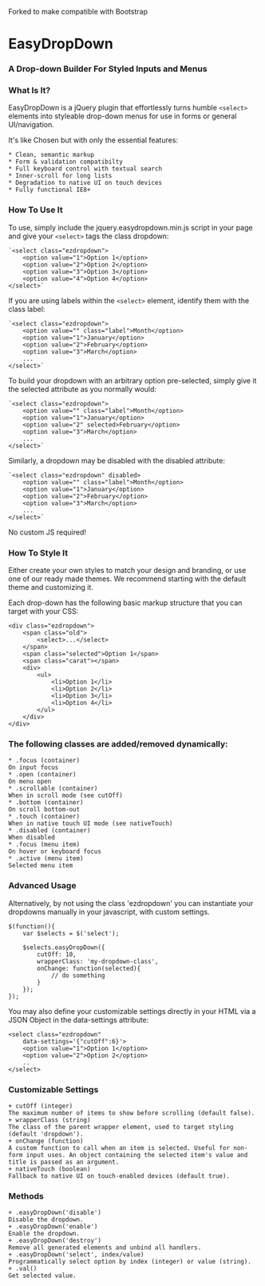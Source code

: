 Forked to make compatible with Bootstrap

# EasyDropDown
### A Drop-down Builder For Styled Inputs and Menus

### What Is It?

EasyDropDown is a jQuery plugin that effortlessly turns humble `<select>` elements into styleable drop-down menus for use in forms or general UI/navigation.


It's like Chosen but with only the essential features:

    * Clean, semantic markup
    * Form & validation compatibilty
    * Full keyboard control with textual search
    * Inner-scroll for long lists
    * Degradation to native UI on touch devices
    * Fully functional IE8+


### How To Use It

To use, simply include the jquery.easydropdown.min.js script in your page and give your `<select>` tags the class dropdown:

	`<select class="ezdropdown">
		<option value="1">Option 1</option>
		<option value="2">Option 2</option>
		<option value="3">Option 3</option>
		<option value="4">Option 4</option>
	</select>`


If you are using labels within the `<select>` element, identify them with the class label:

	`<select class="ezdropdown">
		<option value="" class="label">Month</option>
		<option value="1">January</option>
		<option value="2">February</option>
		<option value="3">March</option>
		...
	</select>`


To build your dropdown with an arbitrary option pre-selected, simply give it the selected attribute as you normally would:

	`<select class="ezdropdown">
		<option value="" class="label">Month</option>
		<option value="1">January</option>
		<option value="2" selected>February</option>
		<option value="3">March</option>
		...
	</select>`


Similarly, a dropdown may be disabled with the disabled attribute:

	`<select class="ezdropdown" disabled>
		<option value="" class="label">Month</option>
		<option value="1">January</option>
		<option value="2">February</option>
		<option value="3">March</option>
		...
	</select>`


No custom JS required!

### How To Style It

Either create your own styles to match your design and branding, or use one of our ready made themes. We recommend starting with the default theme and customizing it.

Each drop-down has the following basic markup structure that you can target with your CSS:

	<div class="ezdropdown">
		<span class="old">
			<select>...</select>
		</span>
		<span class="selected">Option 1</span>
		<span class="carat"></span>
		<div>
			<ul>
				<li>Option 1</li>
				<li>Option 2</li>
				<li>Option 3</li>
				<li>Option 4</li>
			</ul>
		</div>
	</div>


### The following classes are added/removed dynamically:

    * .focus (container)
    On input focus
    * .open (container)
    On menu open
    * .scrollable (container)
    When in scroll mode (see cutOff)
    * .bottom (container)
    On scroll bottom-out
    * .touch (container)
    When in native touch UI mode (see nativeTouch)
    * .disabled (container)
    When disabled
    * .focus (menu item)
    On hover or keyboard focus
    * .active (menu item)
    Selected menu item

### Advanced Usage

Alternatively, by not using the class 'ezdropdown' you can instantiate your dropdowns manually in your javascript, with custom settings.

	$(function(){
		var $selects = $('select');

		$selects.easyDropDown({
			cutOff: 10,
			wrapperClass: 'my-dropdown-class',
			onChange: function(selected){
				// do something
			}
		});
	});


You may also define your customizable settings directly in your HTML via a JSON Object in the data-settings attribute:

	<select class="ezdropdown"
		data-settings='{"cutOff":6}'>
		<option value="1">Option 1</option>
		<option value="2">Option 2</option>
		..
	</select>

### Customizable Settings

    + cutOff (integer)
    The maximum number of items to show before scrolling (default false).
    + wrapperClass (string)
    The class of the parent wrapper element, used to target styling (default 'dropdown').
    + onChange (function)
    A custom function to call when an item is selected. Useful for non-form input uses. An object containing the selected item's value and title is passed as an argument.
    + nativeTouch (boolean)
    Fallback to native UI on touch-enabled devices (default true).

### Methods

    + .easyDropDown('disable')
    Disable the dropdown.
    + .easyDropDown('enable')
    Enable the dropdown.
    + .easyDropDown('destroy')
    Remove all generated elements and unbind all handlers.
    + .easyDropDown('select', index/value)
    Programmatically select option by index (integer) or value (string).
    + .val()
    Get selected value.
